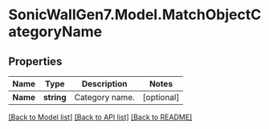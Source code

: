 # SonicWallGen7.Model.MatchObjectCategoryName

## Properties

Name | Type | Description | Notes
------------ | ------------- | ------------- | -------------
**Name** | **string** | Category name. | [optional] 

[[Back to Model list]](../README.md#documentation-for-models) [[Back to API list]](../README.md#documentation-for-api-endpoints) [[Back to README]](../README.md)

